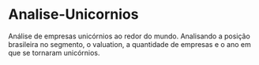 # Analise-Unicornios
Análise de empresas unicórnios ao redor do mundo. Analisando a posição brasileira no segmento, o valuation, a quantidade de empresas e o ano em que se tornaram unicórnios.
